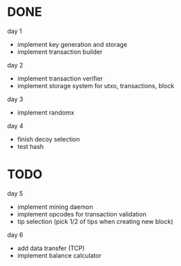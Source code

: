 # DONE
day 1
- implement key generation and storage 
- implement transaction builder

day 2
- implement transaction verifier
- implement storage system for utxo, transactions, block

day 3
- implement randomx

day 4
- finish decoy selection
- test hash

# TODO
day 5
- implement mining daemon
- implement opcodes for transaction validation
- tip selection (pick 1/2 of tips when creating new block)

day 6
- add data transfer (TCP)
- implement balance calculator